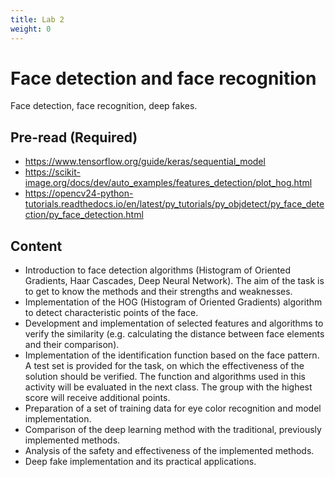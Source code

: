 ```yaml
---
title: Lab 2
weight: 0
---
```


# Face detection and face recognition

Face detection, face recognition, deep fakes.

## Pre-read (Required)

- https://www.tensorflow.org/guide/keras/sequential_model
- https://scikit-image.org/docs/dev/auto_examples/features_detection/plot_hog.html
- https://opencv24-python-tutorials.readthedocs.io/en/latest/py_tutorials/py_objdetect/py_face_detection/py_face_detection.html

## Content

- Introduction to face detection algorithms (Histogram of Oriented Gradients, Haar Cascades, Deep Neural Network). The aim of the task is to get to know the methods and their strengths and weaknesses.
- Implementation of the HOG (Histogram of Oriented Gradients) algorithm to detect characteristic points of the face.
- Development and implementation of selected features and algorithms to verify the similarity (e.g. calculating the distance between face elements and their comparison).
- Implementation of the identification function based on the face pattern. A test set is provided for the task, on which the effectiveness of the solution should be verified. The function and algorithms used in this activity will be evaluated in the next class. The group with the highest score will receive additional points.
- Preparation of a set of training data for eye color recognition and model implementation.
- Comparison of the deep learning method with the traditional, previously implemented methods.
- Analysis of the safety and effectiveness of the implemented methods.
- Deep fake implementation and its practical applications.
